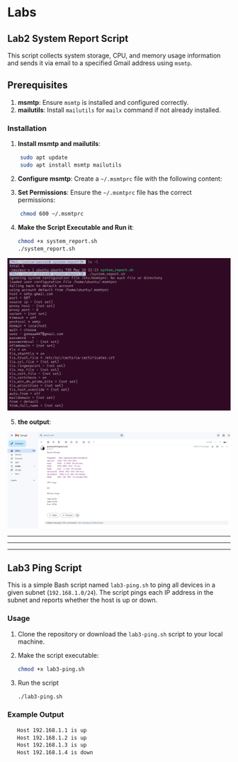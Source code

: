 # Labs

## Lab2 System Report Script

This script collects system storage, CPU, and memory usage information and sends it via email to a specified Gmail address using `msmtp`.


## Prerequisites

1. **msmtp**: Ensure `msmtp` is installed and configured correctly.
2. **mailutils**: Install `mailutils` for `mailx` command if not already installed.

### Installation

1. **Install msmtp and mailutils**:
```bash
    sudo apt update
    sudo apt install msmtp mailutils
```

2. **Configure msmtp**:
    Create a `~/.msmtprc` file with the following content:


3. **Set Permissions**:
    Ensure the `~/.msmtprc` file has the correct permissions:

```bash
    chmod 600 ~/.msmtprc
```
4. **Make the Script Executable and Run it**:
    ```bash
   chmod +x system_report.sh
   ./system_report.sh
    ```


 ![Alt text](matrial/set1.png)

 5. **the output**:

  ![Alt text](matrial/set2.png)

***
***
***





## Lab3 Ping Script

This is a simple Bash script named `lab3-ping.sh` to ping all devices in a given subnet (`192.168.1.0/24`). 
The script pings each IP address in the subnet and reports whether the host is up or down.

### Usage

1. Clone the repository or download the `lab3-ping.sh` script to your local machine.
2. Make the script executable:
   ```sh
   chmod +x lab3-ping.sh
   ```

3. Run the script 
    ```sh
   ./lab3-ping.sh
   ```

### Example Output

 ```sh
    Host 192.168.1.1 is up
    Host 192.168.1.2 is up
    Host 192.168.1.3 is up
    Host 192.168.1.4 is down
  ```

 
